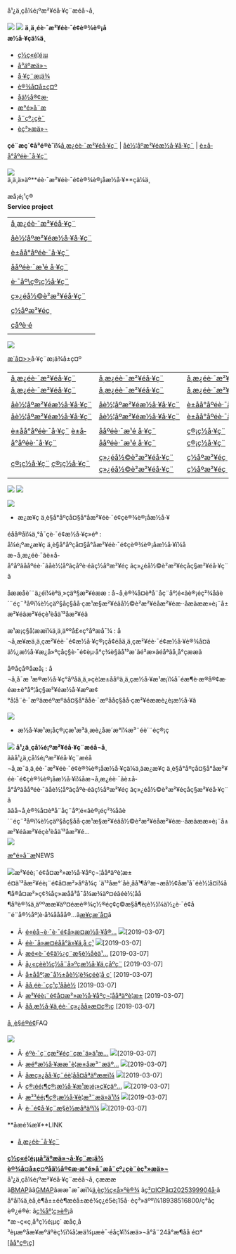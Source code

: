 å¹¿ä¸çå¼é¡ºæ²¥éå·¥ç¨æéå¬å¸




**![](//memberpic.114my.com.cn/gdnslq/uploadfile/image/20190306/20190306205401_1413864317.png)**
[![](//memberpic.114my.com.cn/gdnslq/uploadfile/image/20190306/20190306205812_991461808.png)](/)
**ä¸ä¸éè·¯æ²¥éè·¯é¢è®¾è®¡å  
æ½å·¥çä¼ä¸**

* [ç½ç«é¦é¡µ](/)
* [å³äºæä»¬](company.html)
* [å·¥ç¨æ¡ä¾](products.html)
* [è®¾å¤å±ç¤º](dgweb-146419.html)
* [åä½å®¢æ·](dgweb-146420.html)
* [æ°é»å¨æ](news.html)
* [å¨çº¿çè¨](feedback.html)
* [èç³»æä»¬](dgweb-146417.html)




**ç­é¨æç´¢å³é®è¯ï¼**[å¸æ¿éè·¯æ²¥éå·¥ç¨](products-298141-0-0.html) | [åè½¦åºæ²¥éæ½å·¥å·¥ç¨](products-298142-0-0.html) | [è±å­å°åºéè·¯å·¥ç¨](products-298143-0-0.html)

[![](//memberpic.114my.com.cn/gdnslq/uploadfile/image/20190306/20190306210240_2132306775.jpg)](products.html)  
ä¸ä¸ä»äº**éè·¯æ²¥éè·¯é¢è®¾è®¡åæ½å·¥**çä¼ä¸

æå¡é¡¹ç®  
**Service project**

|  |
| --- |
| [å¸æ¿éè·¯æ²¥éå·¥ç¨](products-298141-0-0.html "å¸æ¿éè·¯æ²¥éå·¥ç¨") |
| [åè½¦åºæ²¥éæ½å·¥å·¥ç¨](products-298142-0-0.html "åè½¦åºæ²¥éæ½å·¥å·¥ç¨") |
| [è±å­å°åºéè·¯å·¥ç¨](products-298143-0-0.html "è±å­å°åºéè·¯å·¥ç¨") |
| [ååºéè·¯æ¹é å·¥ç¨](products-298144-0-0.html "ååºéè·¯æ¹é å·¥ç¨") |
| [è·¯åº\ç®¡ç½å·¥ç¨](products-298145-0-0.html "è·¯åº\ç®¡ç½å·¥ç¨") |
| [ç»¿éå½©è²æ²¥éå·¥ç¨](products-298146-0-0.html "ç»¿éå½©è²æ²¥éå·¥ç¨") |
| [ç½åºæ²¥éç ](products-298147-0-0.html "ç½åºæ²¥éç ") |
| [çåºè·é](products-298148-0-0.html "çåºè·é") |

[![](//memberpic.114my.com.cn/gdnslq/uploadfile/image/20190306/20190306210447_708730392.jpg)](dgweb-146417.html)

[æ´å¤>>](products.html)å·¥ç¨æ¡ä¾å±ç¤º

|  |  |  |
| --- | --- | --- |
| [å¸æ¿éè·¯æ²¥éå·¥ç¨](products_content-2546642.html)   [å¸æ¿éè·¯æ²¥éå·¥ç¨](products_content-2546642.html "å¸æ¿éè·¯æ²¥éå·¥ç¨") | [å¸æ¿éè·¯æ²¥éå·¥ç¨](products_content-2546646.html)   [å¸æ¿éè·¯æ²¥éå·¥ç¨](products_content-2546646.html "å¸æ¿éè·¯æ²¥éå·¥ç¨") | [å¸æ¿éè·¯æ²¥éå·¥ç¨](products_content-2546651.html)   [å¸æ¿éè·¯æ²¥éå·¥ç¨](products_content-2546651.html "å¸æ¿éè·¯æ²¥éå·¥ç¨") |
| [åè½¦åºæ²¥éæ½å·¥å·¥ç¨](products_content-2546653.html)   [åè½¦åºæ²¥éæ½å·¥å·¥ç¨](products_content-2546653.html "åè½¦åºæ²¥éæ½å·¥å·¥ç¨") | [åè½¦åºæ²¥éæ½å·¥å·¥ç¨](products_content-2546656.html)   [åè½¦åºæ²¥éæ½å·¥å·¥ç¨](products_content-2546656.html "åè½¦åºæ²¥éæ½å·¥å·¥ç¨") | [è±å­å°åºéè·¯å·¥ç¨](products_content-2546660.html)   [è±å­å°åºéè·¯å·¥ç¨](products_content-2546660.html "è±å­å°åºéè·¯å·¥ç¨") |
| [è±å­å°åºéè·¯å·¥ç¨](products_content-2546662.html)   [è±å­å°åºéè·¯å·¥ç¨](products_content-2546662.html "è±å­å°åºéè·¯å·¥ç¨") | [ååºéè·¯æ¹é å·¥ç¨](products_content-2546670.html)   [ååºéè·¯æ¹é å·¥ç¨](products_content-2546670.html "ååºéè·¯æ¹é å·¥ç¨") | [ç®¡ç½å·¥ç¨](products_content-2546677.html)   [ç®¡ç½å·¥ç¨](products_content-2546677.html "ç®¡ç½å·¥ç¨") |
| [ç®¡ç½å·¥ç¨](products_content-2546679.html)   [ç®¡ç½å·¥ç¨](products_content-2546679.html "ç®¡ç½å·¥ç¨") | [ç»¿éå½©è²æ²¥éå·¥ç¨](products_content-2546687.html)   [ç»¿éå½©è²æ²¥éå·¥ç¨](products_content-2546687.html "ç»¿éå½©è²æ²¥éå·¥ç¨") | [ç½åºæ²¥éç ](products_content-2546689.html)   [ç½åºæ²¥éç ](products_content-2546689.html "ç½åºæ²¥éç ") |

![](//memberpic.114my.com.cn/gdnslq/uploadfile/image/20190306/20190306210526_220061035.jpg)
[![](//memberpic.114my.com.cn/gdnslq/uploadfile/image/20190306/20190306210548_1412450215.jpg)](products.html)

![](//memberpic.114my.com.cn/gdnslq/uploadfile/image/20190306/20190306210631_1835282094.png)  

* æ¿æ¥ç ä¸è§å°åºçå¤§å°åæ²¥éè·¯é¢çè®¾è®¡åæ½å·¥

éåå®åï¼ä¸°å¯çè·¯é¢æ½å·¥ç»éª
:   å¼é¡ºæ¿æ¥ç ä¸è§å°åºçå¤§å°åæ²¥éè·¯é¢çè®¾è®¡åæ½å·¥ï¼åæ¬å¸æ¿éè·¯ãè±å­å°åºãååºéè·¯ãåè½¦åºãçåºè·éãç½åºæ²¥éç ãç»¿éå½©è²æ²¥éç­åç§æ²¥éå·¥ç¨ã

åææåè´¨ä¿éï¼èªä¸»çäº§æ²¥éææ
:   å¬å¸è®¾å¤èªå¨åç¨åº¦é«ãè®¡éç²¾åãè´¨éç¨³å®ï¼è½çäº§åç§åå·çæ¹æ§æ²¥éãå½©è²æ²¥éåæ²¥éæ··åæãææ»è¡¨å±æ²¥éãæ²¥éçè¹èåä¹³åæ²¥éã

æ¹æ¡ç§å­¦ææï¼ä¸ä¸äººå£«ç°åºæå¯¼
:   å¬å¸æ¥æä¸ä¸çæ²¥éè·¯é¢æ½å·¥ç®¡çå¢éåä¸ä¸çæ²¥éè·¯é¢æ½å·¥è®¾å¤ã  
    ä½¿æ½å·¥æ¿å»ºçåç§è·¯é¢èµ·å°ç¾è§ãå¹³æ´ãé²æ»ãéåªãå¸å°çææã

å®åçå®åæå¡
:   å¬å¸å¯æ ¹æ®æ½å·¥ç°åºåä¸ä¸»çè¦æ±ååºä¸ä¸çæ½å·¥æ¹æ¡ï¼å¯éæ¶è·æ®å®¢æ·éæ±è°åº¦åç§æ²¥éæ½å·¥æºæ¢°å¦å¨è·¯æºãæéºæºãå¤§å°ååè·¯æºååç§åå·çæ²¥éææè¿è¡æ½å·¥ã

![](//memberpic.114my.com.cn/gdnslq/uploadfile/image/20190306/20190306211237_1643824395.jpg)  

* æ½å·¥æ¹æ¡åç®¡çæ¹æ³ä¸æ­è¿åæ´æ°ï¼æ³¨éè´¨éç®¡ç

![](//memberpic.114my.com.cn/gdnslq/uploadfile/image/20190306/20190306211438_1485521592.jpg)
**å¹¿ä¸çå¼é¡ºæ²¥éå·¥ç¨æéå¬å¸**  
ããå¹¿ä¸çå¼é¡ºæ²¥éå·¥ç¨æéå¬å¸æ¯ä¸ä¸éè·¯æ²¥éè·¯é¢è®¾è®¡åæ½å·¥çä¼ä¸ãæ¿æ¥ç ä¸è§å°åºçå¤§å°åæ²¥éè·¯é¢çè®¾è®¡åæ½å·¥ï¼åæ¬å¸æ¿éè·¯ãè±å­å°åºãååºéè·¯ãåè½¦åºãçåºè·éãç½åºæ²¥éç ãç»¿éå½©è²æ²¥éç­åç§æ²¥éå·¥ç¨ã  
ããå¬å¸è®¾å¤èªå¨åç¨åº¦é«ãè®¡éç²¾åãè´¨éç¨³å®ï¼è½çäº§åç§åå·çæ¹æ§æ²¥éãå½©è²æ²¥éåæ²¥éæ··åæãææ»è¡¨å±æ²¥éãæ²¥éçè¹èåä¹³åæ²¥é...  
[![](//memberpic.114my.com.cn/gdnslq/uploadfile/image/20190306/20190306211621_1972620895.jpg)](company.html)

[æ°é»å¨æ](news.html)NEWS

![](//memberpic.114my.com.cn/gdnslq/uploadfile/image/20190306/20190306211804_1440716340.jpg)æ²¥éè¡¨é¢å¤æ²»æ½å·¥åºç¬¦ååªäºè¦æ±  
é¤ä¹³åæ²¥éè¡¨é¢å¤æ²»åºå¾ç ´ä¹³åæ°´åè¸åå¹¶åºæ¬æå½¢åæ¹å¯éè½¦å¤ï¼å¶å®å¤æ²»ç¢¾åç»æåå³å¯å¼æ¾äº¤éãéè½¦åå¶åºè®¾ä¸äººææ¥äº¤éæè®¾ç½®éç¢ç©æ§å¶è¡è½¦ï¼ä½¿è·¯é¢å¨é¨å®½åº¦è·å¾åååå®...ã[æ¥çæ´å¤](news_content-722365.html)ã

* Â·
  [é«éå¬è·¯è·¯é¢å»æ¤æ½å·¥å®...](news_content-722396.html "é«éå¬è·¯è·¯é¢å»æ¤æ½å·¥å®å¨ç®¡çå·¥ä½")
  ![](http://114my.cn.114.114my.net/Kfdaima/images/new_im.gif)[2019-03-07]
* Â·
  [éè·¯å»æ¤éåå°ä»¥ä¸å ç¹](news_content-722394.html "éè·¯å»æ¤éåå°ä»¥ä¸å ç¹")
  ![](http://114my.cn.114.114my.net/Kfdaima/images/new_im.gif)[2019-03-07]
* Â·
  [æé«è·¯é¢ä½¿ç¨æ§è½åèä¹...](news_content-722389.html "æé«è·¯é¢ä½¿ç¨æ§è½åèä¹æ§çå³é®å ç´ ")
  [2019-03-07]
* Â·
  [å¿«ç­èè½ç½å¨å»ºç­æ½å·¥ä¸­çåºç¨](news_content-722383.html "å¿«ç­èè½ç½å¨å»ºç­æ½å·¥ä¸­çåºç¨")
  [2019-03-07]
* Â·
  [å±ååº¦æ¯å½±åè½¦è¾çéè¦å ç´](news_content-722380.html "å±ååº¦æ¯å½±åè½¦è¾çéè¦å ç´ ")
  [2019-03-07]
* Â·
  [åå¸éè·¯çç¹ç¹ååè½](news_content-722372.html "åå¸éè·¯çç¹ç¹ååè½")
  [2019-03-07]
* Â·
  [æ²¥éè¡¨é¢å¤æ²»æ½å·¥åºç¬¦ååªäºè¦æ±](news_content-722365.html "æ²¥éè¡¨é¢å¤æ²»æ½å·¥åºç¬¦ååªäºè¦æ±")
  [2019-03-07]
* Â·
  [åå¸æ½å·¥ä¸éè·¯ç»¿åå»æ¤ç®¡ç](news_content-722361.html "åå¸æ½å·¥ä¸éè·¯ç»¿åå»æ¤ç®¡ç")
  [2019-03-07]

[å¸¸è§é®é¢](dgweb-146418.html)FAQ

![](//memberpic.114my.com.cn/gdnslq/uploadfile/image/20190306/20190306211926_1494319675.jpg)


* Â·
  [éºè·¯ç¨çæ²¥éç¨çæ¯ä»ä¹æ...](dgweb_content-939021.html "éºè·¯ç¨çæ²¥éç¨çæ¯ä»ä¹æååæçï¼")
  ![](http://114my.cn.114.114my.net/Kfdaima/images/new_im.gif)[2019-03-07]
* Â·
  [æéºæ½å·¥ææ¯è¦æ±åæ³¨æäº...](dgweb_content-939018.html "æéºæ½å·¥ææ¯è¦æ±åæ³¨æäºé¡¹æåªäºï¼")
  ![](http://114my.cn.114.114my.net/Kfdaima/images/new_im.gif)[2019-03-07]
* Â·
  [å­æç»¿åå·¥ç¨éè¦åå¤åªäºææï¼](dgweb_content-939017.html "å­æç»¿åå·¥ç¨éè¦åå¤åªäºææï¼")
  ![](http://114my.cn.114.114my.net/Kfdaima/images/new_im.gif)[2019-03-07]
* Â·
  [ç®¡éé¡¶ç®¡æ½å·¥æ¹æ¡é¡»ç¥çäº...](dgweb_content-939005.html "ç®¡éé¡¶ç®¡æ½å·¥æ¹æ¡é¡»ç¥çäºä¸ªæ­¥éª¤æ¯ä»ä¹ï¼")
  ![](http://114my.cn.114.114my.net/Kfdaima/images/new_im.gif)[2019-03-07]
* Â·
  [æ²³éé¡¶ç®¡æ½å·¥è¦æ³¨æä»ä¹ï¼](dgweb_content-939002.html "æ²³éé¡¶ç®¡æ½å·¥è¦æ³¨æä»ä¹ï¼")
  ![](http://114my.cn.114.114my.net/Kfdaima/images/new_im.gif)[2019-03-07]
* Â·
  [è·¯é¢å·¥ç¨æ§è½æåªäºï¼](dgweb_content-938993.html "è·¯é¢å·¥ç¨æ§è½æåªäºï¼")
  ![](http://114my.cn.114.114my.net/Kfdaima/images/new_im.gif)[2019-03-07]

**åæé¾æ¥**LINK

* [å¸æ¿éè·¯å·¥ç¨](http://www.hongshunliqing.com)

**[ç½ç«é¦é¡µ](/)[å³äºæä»¬](company.html)[å·¥ç¨æ¡ä¾](products.html) [è®¾å¤å±ç¤º](dgweb-146419.html)[åä½å®¢æ·](dgweb-146420.html)[æ°é»å¨æ](news.html)[å¨çº¿çè¨](feedback.html)[èç³»æä»¬](dgweb-146417.html)**
å¹¿ä¸çå¼é¡ºæ²¥éå·¥ç¨æéå¬å¸ çæææ ã[BMAP](sitemap.htm)ãã[GMAP](sitemap.xml)ãææ¯æ¯æï¼[ä¸èç½ç«å»ºè®¾](http://copyright.114my.net/) ã[ç²¤ICPå¤2025399904å·](http://beian.miit.gov.cn)ã  
å°åï¼ä¸èå¸è¶å±±éè¶æéå±æé¾ç¿é5è¡15å· èç³»äººï¼18938516800/ç³åç è®¿é®é:
 ã[ç¾åº¦ç»è®¡](https://tongji.baidu.com/web/welcome/ico?s=9795ca3e1e024882595011203adeb976)ã  
\*æ¬ç«ç¸å³ç½é¡µç´ æåç¸å³èµæºåæ¥æºäºèç½ï¼å¦æä¾µæè¯·éåç¥ï¼æä»¬å°å¨24å°æ¶åå é¤\* [[åå°ç®¡ç](guanli.htm)]